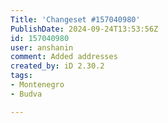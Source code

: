```yaml
---
Title: 'Changeset #157040980'
PublishDate: 2024-09-24T13:53:56Z
id: 157040980
user: anshanin
comment: Added addresses
created_by: iD 2.30.2
tags:
- Montenegro
- Budva

---
```

